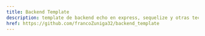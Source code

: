 ```yaml
---
title: Backend Template
description: template de backend echo en express, sequelize y otras tecnologuias para lo basico que suele tener un backend.
href: https://github.com/francoZuniga32/backend_template
---
```

